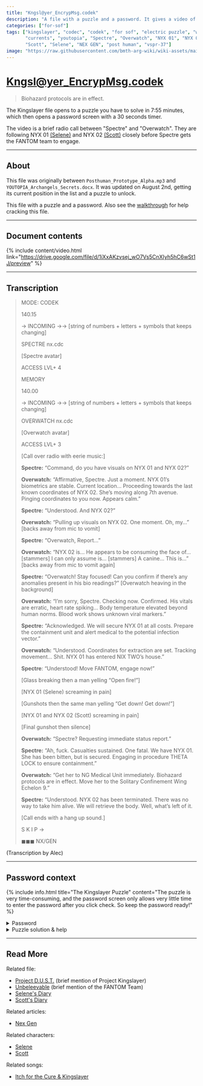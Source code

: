 ```yaml
---
title: "Kngsl@yer_EncrypMsg.codek"
description: "A file with a puzzle and a password. It gives a video of a radio call between Spectre and Overwatch."
categories: ["for-sof"]
tags: ["kingslayer", "codec", "codek", "for sof", "electric puzzle", "wires", 
       "currents", "youtopia", "Spectre", "Overwatch", "NYX 01", "NYX 02", "FANTOM", 
       "Scott", "Selene", "NEX GEN", "post human", "vspr-37"]
image: "https://raw.githubusercontent.com/bmth-arg-wiki/wiki-assets/main/files/kingslayer_codek/kingslayer_codek_screenshot.png"
---
```


# Kngsl@yer_EncrypMsg.codek

> Biohazard protocols are in effect.

The Kingslayer file opens to a puzzle you have to solve in 7:55 minutes, which then opens a password screen with a 30 seconds timer. 

The video is a brief radio call between "Spectre" and "Overwatch". They are following NYX 01 [(Selene)](../characters/selene) and NYX 02 [(Scott)](../characters/syko) closely before Spectre gets the FANTOM team to engage.

***

## About

This file was originally between `Posthuman_Prototype_Alpha.mp3` and `YOUTOPIA_Archangels_Secrets.docx`.
It was updated on August 2nd, getting its current position in the list and a puzzle to unlock.

This file with a puzzle and a password.
Also see the [walkthrough](../walkthrough/walkthrough2)
for help cracking this file.

***

## Document contents

{% include content/video.html link="https://drive.google.com/file/d/1iXxAKzvsej_wO7Vs5CnXIyh5hC6wSt1J/preview" %}


***

## Transcription

> MODE: CODEK
>
> 140.15
> 
> → INCOMING →→ [string of numbers + letters + symbols that keeps changing]
> 
> SPECTRE nx.cdc
> 
> [Spectre avatar]
> 
> ACCESS LVL+ 4
>
> MEMORY
>
> 140.00
> 
> → INCOMING →→ [string of numbers + letters + symbols that keeps changing]
> 
> OVERWATCH nx.cdc
> 
> [Overwatch avatar]
> 
> ACCESS LVL+ 3
>
> [Call over radio with eerie music:]
>
> **Spectre:** “Command, do you have visuals on NYX 01 and NYX 02?”
>
> **Overwatch:** “Affirmative, Spectre. Just a moment. NYX 01’s biometrics are stable. Current location… Proceeding towards the last known coordinates of NYX 02. She’s moving along 7th avenue. Pinging coordinates to you now. Appears calm.”
>
> **Spectre:** “Understood. And NYX 02?”
>
> **Overwatch:** “Pulling up visuals on NYX 02. One moment. Oh, my…” [backs away from mic to vomit]
>
> **Spectre:** “Overwatch, Report…”
>
> **Overwatch:** “NYX 02 is… He appears to be consuming the face of… [stammers] I can only assume is… [stammers] A canine… This is…” [backs away from mic to vomit again]
>
> **Spectre:** “Overwatch! Stay focused! Can you confirm if there’s any anomalies present in his bio readings?” [Overwatch heaving in the background]
>
> **Overwatch:** “I’m sorry, Spectre. Checking now. Confirmed. His vitals are erratic, heart rate spiking… Body temperature elevated beyond human norms. Blood work shows unknown viral markers.”
>
> **Spectre:** “Acknowledged. We will secure NYX 01 at all costs. Prepare the containment unit and alert medical to the potential infection vector.”
>
> **Overwatch:** “Understood. Coordinates for extraction are set. Tracking movement… Shit. NYX 01 has entered NIX TWO’s house.”
>
> **Spectre**: “Understood! Move FANTOM, engage now!”
>
> [Glass breaking then a man yelling “Open fire!”]
> 
> [NYX 01 (Selene) screaming in pain]
>
> [Gunshots then the same man yelling “Get down! Get down!”] 
> 
> [NYX 01 and NYX 02 (Scott) screaming in pain]
> 
> [Final gunshot then silence]
>
> **Overwatch:** “Spectre? Requesting immediate status report.”
>
> **Spectre:** “Ah, fuck. Casualties sustained. One fatal. We have NYX 01. She has been bitten, but is secured. Engaging in procedure THETA LOCK to ensure containment.”
>
> **Overwatch:** “Get her to NG Medical Unit immediately. Biohazard protocols are in effect. Move her to the Solitary Confinement Wing Echelon 9.”
>
> **Spectre:** “Understood. NYX 02 has been terminated. There was no way to take him alive. We will retrieve the body. Well, what’s left of it. 
>
> [Call ends with a hang up sound.]
>
> S K I P →
> 
> ◼︎◼︎◼︎ NX/GEN

(Transcription by Alec)

***

## Password context

{% include info.html
title="The Kingslayer Puzzle"
content="The puzzle is very time-consuming, and the password screen only allows very little time to enter the password after you click check. So keep the password ready!"
%}

<details class="password">
<summary>Password</summary>
23.2907 (sum of the numbers on the pieces)
</details>

<details>
<summary>Puzzle solution & help</summary>
{{" 
![Solution to the wire puzzle](https://raw.githubusercontent.com/bmth-arg-wiki/wiki-assets/main/files/kingslayer_codek/kingslayer_codek_puzzle.png)

The following is the solution to the maze. To solve it yourself, you will need to beat the 
timer and click and rotate the pieces.
The pieces are always in the same order, making the strategy below the most viable.

1. Start at the top, the green line will connect and show you what is correct
2. Leave the first piece alone, but note the number it displays
3. Click each blue piece until it displays the number of the previous wire. 
4. Click it once more and rotate it into place.
5. Repeat for each wire.

Tip: you will need to click once for the first wire you connect, twice for the second, and this pattern 
continues until the end.
" | markdownify }}
</details>

***

## Read More

Related file:

- [Project D.U.S.T.](project_dust) (brief mention of Project Kingslayer)
- [Unbeleevable](unbeleevable) (brief mention of the FANTOM Team)
- [Selene's Diary](selene_personal_journal)
- [Scott's Diary](scott_personal_journal)

Related articles:

- [Nex Gen](../lore/nex-gen-corporation)

Related characters:

- [Selene](../characters/selene)
- [Scott](../characters/syko)

Related songs:
  
- [Itch for the Cure & Kingslayer](../music/song-kingslayer-itch)
